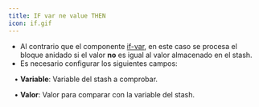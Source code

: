 ```yaml
---
title: IF var ne value THEN
icon: if.gif
---
```

* Al contrario que el componente [if-var](Reglas/Paleta/Control/if-var), en este caso se procesa el bloque anidado si el valor **no** es igual al valor almacenado en el stash.
* Es necesario configurar los siguientes campos: <br />

&nbsp; &nbsp;• **Variable**: Variable del stash a comprobar. <br />

&nbsp; &nbsp;• **Valor**: Valor para comparar con la variable del stash.
